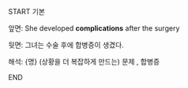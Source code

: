 START
기본

앞면:
She developed **complications** after the surgery


뒷면:
그녀는 수술 후에 합병증이 생겼다.


해석:
{명} (상황을 더 복잡하게 만드는) 문제 , 합병증
<!--ID: 1740737819910-->
END